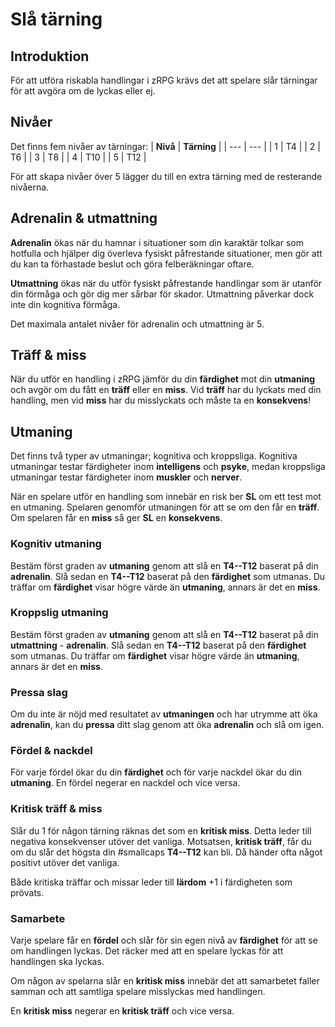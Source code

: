 # Slå tärning
## Introduktion
För att utföra riskabla handlingar i zRPG krävs det att spelare slår tärningar för att avgöra om de lyckas eller ej.
## Nivåer
Det finns fem nivåer av tärningar:
| **Nivå** | **Tärning** |
| --- | --- |
| 1 | T4 |
| 2 | T6 |
| 3 | T8 |
| 4 | T10 |
| 5 | T12 |

För att skapa nivåer över 5 lägger du till en extra tärning med de resterande nivåerna. 

## Adrenalin & utmattning
**Adrenalin** ökas när du hamnar i situationer som din karaktär tolkar som hotfulla och hjälper dig överleva fysiskt påfrestande situationer, men gör att du kan ta förhastade beslut och göra felberäkningar oftare.

**Utmattning** ökas när du utför fysiskt påfrestande handlingar som är utanför din förmåga och gör dig mer sårbar för skador. Utmattning påverkar dock inte din kognitiva förmåga.

Det maximala antalet nivåer för adrenalin och utmattning är 5.

## Träff & miss
När du utför en handling i zRPG jämför du din **färdighet** mot din **utmaning** och avgör om du fått en **träff** eller en **miss**. Vid **träff** har du lyckats med din handling, men vid **miss** har du misslyckats och måste ta en **konsekvens**!

## Utmaning
Det finns två typer av utmaningar; kognitiva och kroppsliga. Kognitiva utmaningar testar färdigheter inom **intelligens** och **psyke**, medan kroppsliga utmaningar testar färdigheter inom **muskler** och **nerver**.

När en spelare utför en handling som innebär en risk ber **SL** om ett test mot en utmaning. Spelaren genomför utmaningen för att se om den får en **träff**. Om spelaren får en **miss** så ger **SL** en **konsekvens**.

### Kognitiv utmaning
Bestäm först graden av **utmaning** genom att slå en **T4--T12** baserat på din **adrenalin**. Slå sedan en **T4--T12** baserat på den **färdighet** som utmanas. Du träffar om **färdighet** visar högre värde än **utmaning**, annars är det en **miss**.

### Kroppslig utmaning
Bestäm först graden av **utmaning** genom att slå en **T4--T12** baserat på din **utmattning** - **adrenalin**. Slå sedan en **T4--T12** baserat på den **färdighet** som utmanas. Du träffar om **färdighet** visar högre värde än **utmaning**, annars är det en **miss**.

### Pressa slag
Om du inte är nöjd med resultatet av **utmaningen** och har utrymme att öka **adrenalin**, kan du **pressa** ditt slag genom att öka **adrenalin** och slå om igen.

### Fördel & nackdel
För varje fördel ökar du din **färdighet** och för varje nackdel ökar du din **utmaning**. En fördel negerar en nackdel och vice versa.

### Kritisk träff & miss
Slår du 1 för någon tärning räknas det som en **kritisk miss**. Detta leder till negativa konsekvenser utöver det vanliga. Motsatsen, **kritisk träff**, får du om du slår det högsta din #smallcaps **T4--T12** kan bli. Då händer ofta något positivt utöver det vanliga.

Både kritiska träffar och missar leder till **lärdom** +1 i färdigheten som prövats.

### Samarbete
Varje spelare får en **fördel** och slår för sin egen nivå av **färdighet** för att se om handlingen lyckas. Det räcker med att en spelare lyckas för att handlingen ska lyckas.

Om någon av spelarna slår en **kritisk miss** innebär det att samarbetet faller samman och att samtliga spelare misslyckas med handlingen.

En **kritisk miss** negerar en **kritisk träff** och vice versa.
